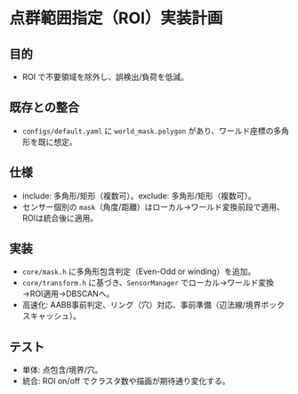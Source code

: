 # 点群範囲指定（ROI）実装計画

## 目的
- ROI で不要領域を除外し、誤検出/負荷を低減。

## 既存との整合
- `configs/default.yaml` に `world_mask.polygon` があり、ワールド座標の多角形を既に想定。

## 仕様
- include: 多角形/矩形（複数可）。exclude: 多角形/矩形（複数可）。
- センサー個別の `mask`（角度/距離）はローカル→ワールド変換前段で適用、ROIは統合後に適用。

## 実装
- `core/mask.h` に多角形包含判定（Even-Odd or winding）を追加。
- `core/transform.h` に基づき、`SensorManager` でローカル→ワールド変換→ROI適用→DBSCANへ。
- 高速化: AABB事前判定、リング（穴）対応、事前準備（辺法線/境界ボックスキャッシュ）。

## テスト
- 単体: 点包含/境界/穴。
- 統合: ROI on/off でクラスタ数や描画が期待通り変化する。
